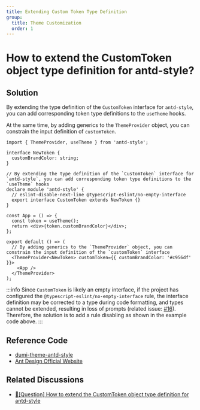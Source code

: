 ```yaml
---
title: Extending Custom Token Type Definition
group:
  title: Theme Customization
  order: 1
---
```


# How to extend the CustomToken object type definition for antd-style?

## Solution

By extending the type definition of the `CustomToken` interface for `antd-style`, you can add corresponding token type definitions to the `useTheme` hooks.

At the same time, by adding generics to the `ThemeProvider` object, you can constrain the input definition of `customToken`.

```tsx | pure
import { ThemeProvider, useTheme } from 'antd-style';

interface NewToken {
  customBrandColor: string;
}

// By extending the type definition of the `CustomToken` interface for `antd-style`, you can add corresponding token type definitions to the `useTheme` hooks
declare module 'antd-style' {
  // eslint-disable-next-line @typescript-eslint/no-empty-interface
  export interface CustomToken extends NewToken {}
}

const App = () => {
  const token = useTheme();
  return <div>{token.customBrandColor}</div>;
};

export default () => (
  // By adding generics to the `ThemeProvider` object, you can constrain the input definition of the `customToken` interface
  <ThemeProvider<NewToken> customToken={{ customBrandColor: '#c956df' }}>
    <App />
  </ThemeProvider>
);
```

:::info
Since `CustomToken` is likely an empty interface, if the project has configured the `@typescript-eslint/no-empty-interface` rule, the interface definition may be corrected to a type during code formatting, and types cannot be extended, resulting in loss of prompts (related issue: [#16](https://github.com/ant-design/antd-style/issues/16)). Therefore, the solution is to add a rule disabling as shown in the example code above.
:::

## Reference Code

- [dumi-theme-antd-style](https://github.com/arvinxx/dumi-theme-antd-style/blob/master/src/styles/customToken.ts)
- [Ant Design Official Website](https://github.com/ant-design/ant-design/blob/master/.dumi/theme/SiteThemeProvider.tsx)

## Related Discussions

- [🧐\[Question\] How to extend the CustomToken object type definition for antd-style](https://github.com/ant-design/antd-style/issues/16)
